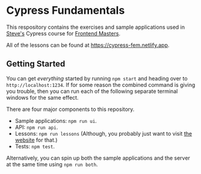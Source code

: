 # Cypress Fundamentals

This respository contains the exercises and sample applications used in [Steve's](https://twitter.com/stevekinney) Cypress course for [Frontend Masters](https://frontendmasters.com).

All of the lessons can be found at https://cypress-fem.netlify.app.

## Getting Started

You can get _everything_ started by running `npm start` and heading over to `http://localhost:1234`. If for some reason the combined command is giving you trouble, then you can run each of the following separate terminal windows for the same effect.

There are four major components to this repository.

- Sample applications: `npm run ui`.
- API: `npm run api`.
- Lessons: `npm run lessons` (Although, you probably just want to visit [the website](https://cypress-fem.netlify.app) for that.)
- Tests: `npm test`.

Alternatively, you can spin up both the sample applications and the server at the same time using `npm run both`.
